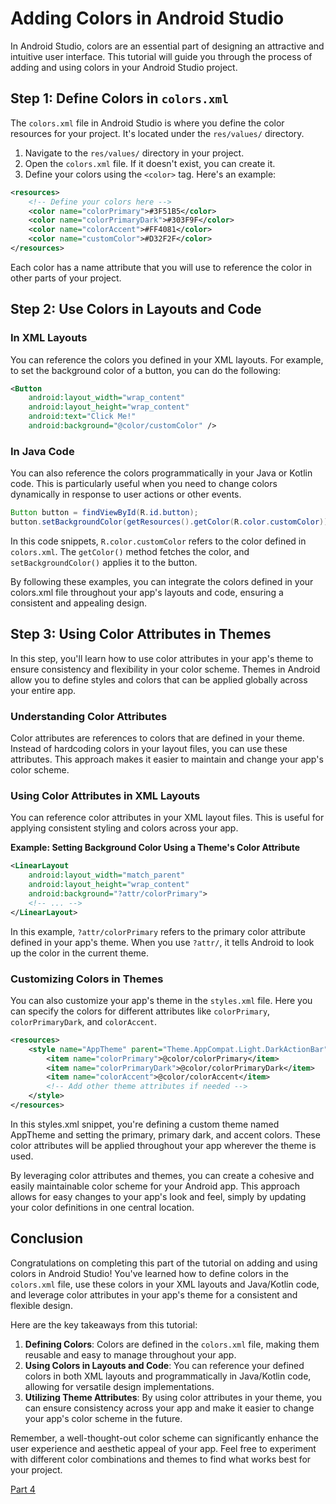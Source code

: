 # Adding Colors in Android Studio

In Android Studio, colors are an essential part of designing an attractive and intuitive user interface. This tutorial will guide you through the process of adding and using colors in your Android Studio project.

## Step 1: Define Colors in `colors.xml`
The `colors.xml` file in Android Studio is where you define the color resources for your project. It's located under the `res/values/` directory.

1. Navigate to the `res/values/` directory in your project.
2. Open the `colors.xml` file. If it doesn't exist, you can create it.
3. Define your colors using the `<color>` tag. Here's an example:

```xml
<resources>
    <!-- Define your colors here -->
    <color name="colorPrimary">#3F51B5</color>
    <color name="colorPrimaryDark">#303F9F</color>
    <color name="colorAccent">#FF4081</color>
    <color name="customColor">#D32F2F</color>
</resources>
``````

Each color has a name attribute that you will use to reference the color in other parts of your project.

## Step 2: Use Colors in Layouts and Code

### In XML Layouts
You can reference the colors you defined in your XML layouts. For example, to set the background color of a button, you can do the following:

```xml
<Button
    android:layout_width="wrap_content"
    android:layout_height="wrap_content"
    android:text="Click Me!"
    android:background="@color/customColor" />
``````

### In Java Code

You can also reference the colors programmatically in your Java or Kotlin code. This is particularly useful when you need to change colors dynamically in response to user actions or other events.

```java
Button button = findViewById(R.id.button);
button.setBackgroundColor(getResources().getColor(R.color.customColor));
``````
In this code snippets, `R.color.customColor` refers to the color defined in `colors.xml`. The `getColor()` method fetches the color, and `setBackgroundColor()` applies it to the button.


By following these examples, you can integrate the colors defined in your colors.xml file throughout your app's layouts and code, ensuring a consistent and appealing design.

## Step 3: Using Color Attributes in Themes

In this step, you'll learn how to use color attributes in your app's theme to ensure consistency and flexibility in your color scheme. Themes in Android allow you to define styles and colors that can be applied globally across your entire app.

### Understanding Color Attributes

Color attributes are references to colors that are defined in your theme. Instead of hardcoding colors in your layout files, you can use these attributes. This approach makes it easier to maintain and change your app's color scheme.

### Using Color Attributes in XML Layouts

You can reference color attributes in your XML layout files. This is useful for applying consistent styling and colors across your app.

**Example: Setting Background Color Using a Theme's Color Attribute**

```xml
<LinearLayout
    android:layout_width="match_parent"
    android:layout_height="wrap_content"
    android:background="?attr/colorPrimary">
    <!-- ... -->
</LinearLayout>
``````

In this example, `?attr/colorPrimary` refers to the primary color attribute defined in your app's theme. When you use `?attr/`, it tells Android to look up the color in the current theme.

### Customizing Colors in Themes

You can also customize your app's theme in the `styles.xml` file. Here you can specify the colors for different attributes like `colorPrimary`, `colorPrimaryDark`, and `colorAccent`.

```xml
<resources>
    <style name="AppTheme" parent="Theme.AppCompat.Light.DarkActionBar">
        <item name="colorPrimary">@color/colorPrimary</item>
        <item name="colorPrimaryDark">@color/colorPrimaryDark</item>
        <item name="colorAccent">@color/colorAccent</item>
        <!-- Add other theme attributes if needed -->
    </style>
</resources>
``````

In this styles.xml snippet, you're defining a custom theme named AppTheme and setting the primary, primary dark, and accent colors. These color attributes will be applied throughout your app wherever the theme is used.

By leveraging color attributes and themes, you can create a cohesive and easily maintainable color scheme for your Android app. This approach allows for easy changes to your app's look and feel, simply by updating your color definitions in one central location.

## Conclusion

Congratulations on completing this part of the tutorial on adding and using colors in Android Studio! You've learned how to define colors in the `colors.xml` file, use these colors in your XML layouts and Java/Kotlin code, and leverage color attributes in your app's theme for a consistent and flexible design.

Here are the key takeaways from this tutorial:

1. **Defining Colors**: Colors are defined in the `colors.xml` file, making them reusable and easy to manage throughout your app.
2. **Using Colors in Layouts and Code**: You can reference your defined colors in both XML layouts and programmatically in Java/Kotlin code, allowing for versatile design implementations.
3. **Utilizing Theme Attributes**: By using color attributes in your theme, you can ensure consistency across your app and make it easier to change your app's color scheme in the future.

Remember, a well-thought-out color scheme can significantly enhance the user experience and aesthetic appeal of your app. Feel free to experiment with different color combinations and themes to find what works best for your project.

[Part 4](/Group-41/docs/tutorial/4)